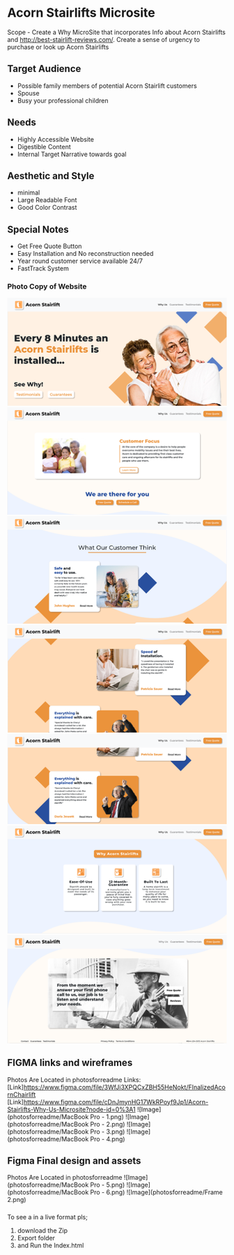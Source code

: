 # Acorn Stairlifts Microsite

Scope - Create a Why MicroSite that incorporates Info about Acorn Stairlifts and http://best-stairlift-reviews.com/. Create a sense of urgency to purchase or look up Acorn Stairlifts

## Target Audience

- Possible family members of potential Acorn Stairlift customers
- Spouse
- Busy your professional children

## Needs

- Highly Accessible Website
- Digestible Content
- Internal Target Narrative towards goal

## Aesthetic and Style

- minimal
- Large Readable Font
- Good Color Contrast

## Special Notes

- Get Free Quote Button
- Easy Installation and No reconstruction needed
- Year round customer service available 24/7
- FastTrack System

### Photo Copy of Website
![Image](photosforreadme/Section1(Abovethefold).png)
![Image](photosforreadme/Section2(Afterthefold).png)
![Image](photosforreadme/Section3(Testimonials).png)
![Image](photosforreadme/Section4(Testimonials).png)
![Image](photosforreadme/Section5(Testimonials).png)
![Image](photosforreadme/Section6(WhyAcornStairlifts).png)
![Image](photosforreadme/Section7(ClosingCredits).png)

## FIGMA links and wireframes
Photos Are Located in photosforreadme
Links: 
[Link]https://www.figma.com/file/3WfJi3XPQCxZBH55HeNokt/FInalizedAcornChairlift
[Link]https://www.figma.com/file/cDnJmynHG17WkRPoyf9Jp1/Acorn-Stairlifts-Why-Us-Microsite?node-id=0%3A1
![Image](photosforreadme/MacBook Pro - 1.png)
![Image](photosforreadme/MacBook Pro - 2.png)
![Image](photosforreadme/MacBook Pro - 3.png)
![Image](photosforreadme/MacBook Pro - 4.png)

## Figma Final design and assets
Photos Are Located in photosforreadme
![Image](photosforreadme/MacBook Pro - 5.png)
![Image](photosforreadme/MacBook Pro - 6.png)
![Image](photosforreadme/Frame 2.png)

###
To see a in a live format pls;
1. download the Zip
2. Export folder
3. and Run the Index.html